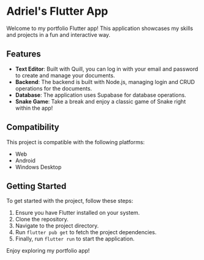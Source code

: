 # Adriel's Flutter App

Welcome to my portfolio Flutter app! This application showcases my skills and projects in a fun and interactive way.

## Features

- **Text Editor**: Built with Quill, you can log in with your email and password to create and manage your documents.
- **Backend**: The backend is built with Node.js, managing login and CRUD operations for the documents.
- **Database**: The application uses Supabase for database operations.
- **Snake Game**: Take a break and enjoy a classic game of Snake right within the app!

## Compatibility

This project is compatible with the following platforms:

- Web
- Android
- Windows Desktop

## Getting Started

To get started with the project, follow these steps:

1. Ensure you have Flutter installed on your system.
2. Clone the repository.
3. Navigate to the project directory.
4. Run `flutter pub get` to fetch the project dependencies.
5. Finally, run `flutter run` to start the application.

Enjoy exploring my portfolio app!